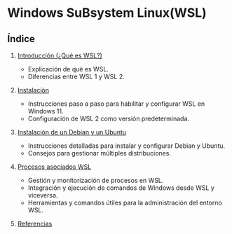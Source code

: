 #  Windows SuBsystem Linux(WSL) 

## Índice

1. [Introducción (¿Qué es WSL?)](introduccion.md)
    - Explicación de qué es WSL.
    - Diferencias entre WSL 1 y WSL 2.
      
2. [Instalación](instalacion.md)

   - Instrucciones paso a paso para habilitar y configurar WSL en Windows 11.
   - Configuración de WSL 2 como versión predeterminada.
     
5. [Instalación de un Debian y un Ubuntu](#instalaciondebianubuntu)

   - Instrucciones detalladas para instalar y configurar Debian y Ubuntu.
   - Consejos para gestionar múltiples distribuciones.
     
7. [Procesos asociados WSL](procesos.md)

   - Gestión y monitorización de procesos en WSL.
   - Integración y ejecución de comandos de Windows desde WSL y viceversa.
   - Herramientas y comandos útiles para la administración del entorno WSL.


9. [Referencias](referencias)
